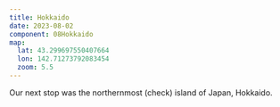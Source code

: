 ```yaml
---
title: Hokkaido
date: 2023-08-02
component: 08Hokkaido
map: 
  lat: 43.299697550407664
  lon: 142.71273792083454
  zoom: 5.5
---
```


Our next stop was the northernmost (check) island of Japan, Hokkaido.
